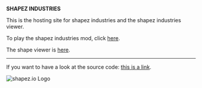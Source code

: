 <strong>SHAPEZ INDUSTRIES</strong>

This is the hosting site for shapez industries and the shapez industries viewer.

To play the shapez industries mod, click <a href="https://sense101.github.io/ShapezIndustries/">here</a>.

The shape viewer is <a href="https://sense101.github.io/ShapezIndustriesViewer/">here</a>.

----

If you want to have a look at the source code: <a href="https://github.com/Sense101/shapez.io">this is a link</a>.


<img src="https://i.imgur.com/Y5Z2iqQ.png" alt="shapez.io Logo">
